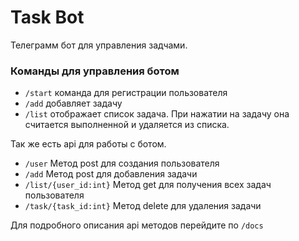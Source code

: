 # Task Bot

Телеграмм бот для управления задчами.
### Команды для управления ботом
- `/start` команда для регистрации пользователя
- `/add` добавляет задачу
- `/list` отображает список задача. При нажатии на задачу она считается выполненной и удаляется из списка.

Так же есть api для работы с ботом.
- `/user` Метод post для создания пользователя
- `/add` Метод post для добавления задачи
- `/list/{user_id:int}` Метод get для получения всех задач пользователя
- `/task/{task_id:int}` Метод delete для удаления задачи

Для подробного описания api методов перейдите по `/docs`
